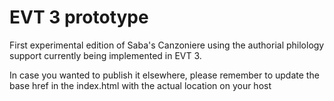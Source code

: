 # EVT 3 prototype
First experimental edition of Saba's Canzoniere using the authorial philology support currently being implemented in EVT 3.

In case you wanted to publish it elsewhere, please remember to update the base href in the index.html with the actual location on your host
